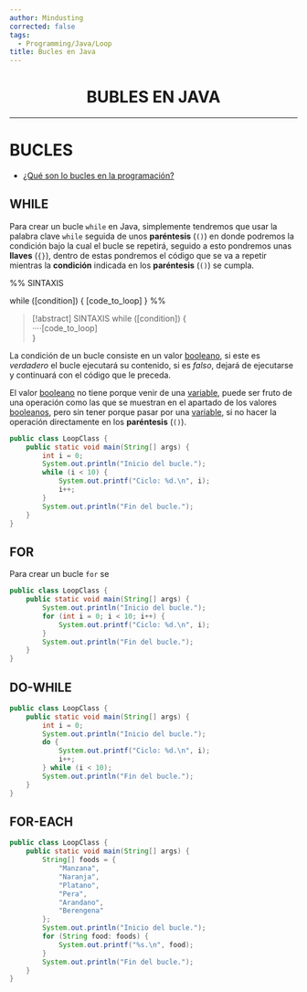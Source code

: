```yaml
---
author: Mindusting
corrected: false
tags:
  - Programming/Java/Loop
title: Bucles en Java
---
```


<h1 align="center">BUBLES EN JAVA</h1>

---

# BUCLES

- [¿Qué son lo bucles en la programación?](../pc/pc_loop.md)

## WHILE

Para crear un bucle `while` en Java, simplemente tendremos que usar la palabra clave `while` seguida de unos **paréntesis** (`()`) en donde podremos la condición bajo la cual el bucle se repetirá, seguido a esto pondremos unas **llaves** (`{}`), dentro de estas pondremos el código que se va a repetir mientras la **condición** indicada en los **paréntesis** (`()`) se cumpla.

%%
SINTAXIS

while ([condition]) {
    [code_to_loop]
}
%%

> [!abstract] SINTAXIS
> <span class="flow-word-color">while</span> (<span class="italic grey">[condition]</span>) {<br><span class="transparency">····</span><span class=" italic grey">[code_to_loop]</span><br>}

La condición de un bucle consiste en un valor [booleano](<java_variable.md#BOOLEAN>), si este es *verdadero* el bucle ejecutará su contenido, si es *falso*, dejará de ejecutarse y continuará con el código que le preceda.

El valor [booleano](<java_variable.md#BOOLEAN>) no tiene porque venir de una [variable](java_variable.md), puede ser fruto de una operación como las que se muestran en el apartado de los valores [booleanos](<java_variable.md#BOOLEAN>), pero sin tener porque pasar por una [variable](java_variable.md), si no hacer la operación directamente en los **paréntesis** (`()`).

```java
public class LoopClass {
    public static void main(String[] args) {
        int i = 0;
        System.out.println("Inicio del bucle.");
        while (i < 10) {
            System.out.printf("Ciclo: %d.\n", i);
            i++;
        }
        System.out.println("Fin del bucle.");
    }
}
```

## FOR

Para crear un bucle `for` se 

```java
public class LoopClass {
    public static void main(String[] args) {
        System.out.println("Inicio del bucle.");
        for (int i = 0; i < 10; i++) {
            System.out.printf("Ciclo: %d.\n", i);
        }
        System.out.println("Fin del bucle.");
    }
}
```

## DO-WHILE

```java
public class LoopClass {
    public static void main(String[] args) {
        int i = 0;
        System.out.println("Inicio del bucle.");
        do {
            System.out.printf("Ciclo: %d.\n", i);
            i++;
        } while (i < 10);
        System.out.println("Fin del bucle.");
    }
}
```

## FOR-EACH

```java
public class LoopClass {
    public static void main(String[] args) {
        String[] foods = {
            "Manzana",
            "Naranja",
            "Platano",
            "Pera",
            "Arandano",
            "Berengena"
        };
        System.out.println("Inicio del bucle.");
        for (String food: foods) {
            System.out.printf("%s.\n", food);
        }
        System.out.println("Fin del bucle.");
    }
}
```
